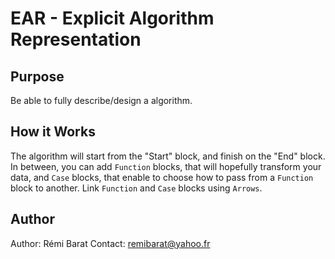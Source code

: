 # EAR - Explicit Algorithm Representation

## Purpose

Be able to fully describe/design a algorithm.

## How it Works

The algorithm will start from the "Start" block, and finish on the "End"
block. In between, you can add `Function` blocks, that will hopefully
transform your data, and `Case` blocks, that enable to choose how
to pass from a `Function` block to another. Link `Function` and `Case`
blocks using `Arrows`.

## Author

Author: Rémi Barat
Contact: remibarat@yahoo.fr

